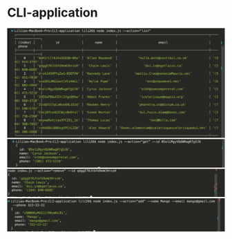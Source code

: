 # CLI-application

<img src="./screens/Screenshot%202023-06-30%20at%2020.04.15.png">
<img src="./screens/Screenshot%202023-06-30%20at%2020.04.44%201.png">
<img src="./screens/Screenshot%202023-06-30%20at%2020.20.15.png">
<img src="./screens/Screenshot%202023-06-30%20at%2020.39.03.png">
